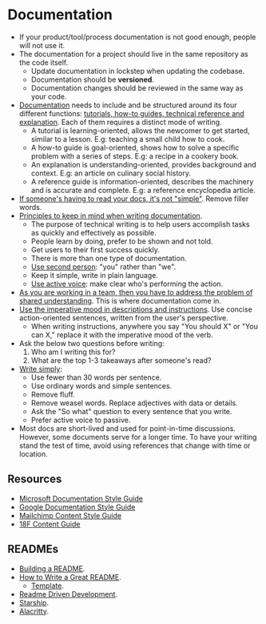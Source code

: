 # Documentation

- If your product/tool/process documentation is not good enough, people will not use it.
- The documentation for a project should live in the same repository as the code itself.
  - Update documentation in lockstep when updating the codebase.
  - Documentation should be **versioned**.
  - Documentation changes should be reviewed in the same way as your code.
- [Documentation](https://diataxis.fr/) needs to include and be structured around its four different functions: [tutorials, how-to guides, technical reference and explanation](https://documentation.divio.com/introduction/). Each of them requires a distinct mode of writing.
  - A tutorial is learning-oriented, allows the newcomer to get started, similar to a lesson. E.g: teaching a small child how to cook.
  - A how-to guide is goal-oriented, shows how to solve a specific problem with a series of steps. E.g: a recipe in a cookery book.
  - An explanation is understanding-oriented, provides background and context. E.g: an article on culinary social history.
  - A reference guide is information-oriented, describes the machinery and is accurate and complete. E.g: a reference encyclopedia article.
- [If someone's having to read your docs, it's not "simple"](https://justsimply.dev/). Remove filler words.
- [Principles to keep in mind when writing documentation](https://mkaz.blog/misc/notes-on-technical-writing/).
  - The purpose of technical writing is to help users accomplish tasks as quickly and effectively as possible.
  - People learn by doing, prefer to be shown and not told.
  - Get users to their first success quickly.
  - There is more than one type of documentation.
  - [Use second person](https://developers.google.com/style/person): "you" rather than "we".
  - Keep it simple, write in plain language.
  - [Use active voice](https://developers.google.com/style/voice): make clear who's performing the action.
- [As you are working in a team, then you have to address the problem of shared understanding](https://surfingcomplexity.blog/2022/11/24/writing-docs-well-why-should-a-software-engineer-care/). This is where documentation come in.
- [Use the imperative mood in descriptions and instructions](https://twitter.com/kepano/status/1751354613041872985). Use concise action-oriented sentences, written from the user's perspective.
  - When writing instructions, anywhere you say "You should X" or "You can X," replace it with the imperative mood of the verb.
- Ask the below two questions before writing:
  1. Who am I writing this for?
  2. What are the top 1-3 takeaways after someone's read?
- [Write simply](https://zodvik.com/posts/on-writing-well/):
  - Use fewer than 30 words per sentence.
  - Use ordinary words and simple sentences.
  - Remove fluff.
  - Remove weasel words. Replace adjectives with data or details.
  - Ask the "So what" question to every sentence that you write.
  - Prefer active voice to passive.
- Most docs are short-lived and used for point-in-time discussions. However, some documents serve for a longer time. To have your writing stand the test of time, avoid using references that change with time or location.

## Resources

- [Microsoft Documentation Style Guide](https://docs.microsoft.com/en-us/style-guide/welcome/)
- [Google Documentation Style Guide](https://developers.google.com/style)
- [Mailchimp Content Style Guide](https://styleguide.mailchimp.com/voice-and-tone/)
- [18F Content Guide](http://web.archive.org/web/20230327160033/https://content-guide.18f.gov/our-style/voice-and-tone/)

## READMEs

- [Building a README](https://readme.so/).
- [How to Write a Great README](https://www.appsmith.com/blog/write-a-great-readme).
  - [Template](https://www.makeareadme.com/).
- [Readme Driven Development](https://tom.preston-werner.com/2010/08/23/readme-driven-development).
- [Starship](https://github.com/starship/starship).
- [Alacritty](https://github.com/alacritty/alacritty).
